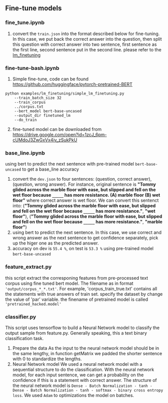## Fine-tune models
### fine\_tune.ipynb
1. convert the `train.json` into the format described below for fine-tuning. In this case, we put back the correct answer into the question, then split this question with correct answer into two sentence, first sentence as the first line, second sentence put in the second line. please refer to the [lm_finetuning](https://github.com/huggingface/pytorch-pretrained-BERT/tree/master/examples/lm_finetuning)

### fine-tune-bash.ipynb
1. Simple fine-tune, code can be found https://github.com/huggingface/pytorch-pretrained-BERT
```
python examples/lm_finetuning/simple_lm_finetuning.py 
    --train_batch_size 32 
    --train_corpus 
    ../corpus.txt 
    --bert_model bert-base-uncased 
    --output_dir finetuned_lm 
    --do_train 
```
2. fine-tuned model can be downloaded from https://drive.google.com/open?id=1zcJ_6pm-cUMdoJ3ZwGxVx4iv_zSukPkU

### base_line.ipynb
using bert to predict the next sentence with pre-trained model `bert-base-uncased` to get a base_line accuracy
1. convert the `dev.json` to four sentences: (question, correct answer), (question, wrong answer). 
For instance, original sentence is **"Tommy glided across the marble floor with ease, but slipped and fell on the wet floor because `_____` has more resistance. (A) marble floor (B) wet floor"** where correct answer is wet floor. We can convert this sentenct into: (**"Tommy glided across the marble floor with ease, but slipped and fell on the wet floor because `_____` has more resistance."**, **"wet floor"**), (**"Tommy glided across the marble floor with ease, but slipped and fell on the wet floor because `_____` has more resistance."**, **"marble floor"**)
2. using bert to predict the next sentence. In this case, we use correct and wrong answer as the next sentence to get confidence separately, pick up the higer one as the predicted answer.
3. accuracy on dev is `55.4 %`, on test is `53.3 %` using pre-trained model `bert-base-uncased`

### feature_extract.py
this script extract the corresponing features from pre-processed text corpus using fine tuned bert model. The filename as in format `'output/corpus_*_*.txt'`. For example, 'corpus_train_true.txt' contains all the statements with true answers of train set. specify the dataset by change the value of 'par' variable.  the finename of pretrained model is called `'pretrained_hacked.model'`

### classifier.py
This script uses tensorflow to build a Neural Network model to classify the output sample from feature.py. Generally speaking, this a text binary classification task.
1. Prepare the data
As the input to the neural network model should be in the same lengthy, in function getMatrix we padded the shorter sentence with 0 to standardize the lengths.
2. Neural Network model
We used a neural network model with a sequential structure to do the classification. With the neural network model, for each input sentence, we can get a probability on the confidence if this is a statement with correct answer. The structure of the neural network model is `Dense - Batch Normalization - tanh - Dense - Batch Normalization - tanh - softmax - binary cross entropy loss`. We used `Adam` to optimizations the model on batches.
